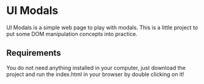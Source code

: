 # UI Modals

UI Modals is a simple web page to play with modals. This is a little project to put some DOM manipulation concepts into practice.

## Requirements

You do not need anything installed in your computer, just download the project and run the index.html in your browser by double clicking on it!
